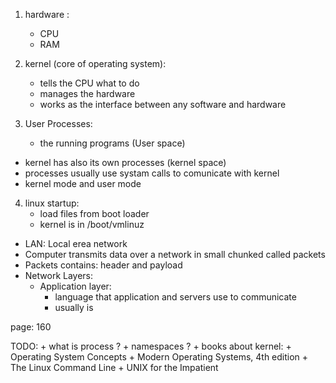 1. hardware :
    + CPU
    + RAM

2. kernel (core of operating system):
    + tells the CPU what to do
    + manages the hardware
    + works as the interface between any software and hardware

3. User Processes:
    + the running programs (User space)

+ kernel has also its own processes (kernel space)
+ processes usually use systam calls to comunicate with kernel
+ kernel mode and user mode

4. linux startup:
    + load files from boot loader
    + kernel is in /boot/vmlinuz

+ LAN: Local erea network
+ Computer transmits data over a network in small chunked called packets
+ Packets contains: header and payload
+ Network Layers:
    + Application layer: 
        + language that application and servers use to communicate
        + usually is 

page: 160

TODO:
    + what is process ?
    + namespaces ?
    + books about kernel:
        + Operating System Concepts
        + Modern Operating Systems, 4th edition
        + The Linux Command Line
        + UNIX for the Impatient

